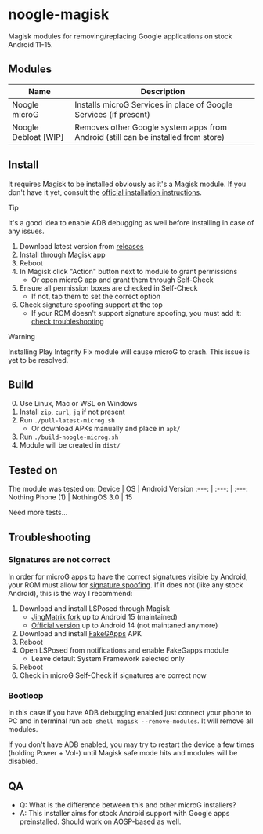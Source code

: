 # noogle-magisk

Magisk modules for removing/replacing Google applications on stock Android 11-15.

## Modules

Name | Description
--- | ---
Noogle microG | Installs microG Services in place of Google Services (if present)
Noogle Debloat [WIP] | Removes other Google system apps from Android (still can be installed from store)

## Install

It requires Magisk to be installed obviously as it's a Magisk module. If you don't have it yet, consult the [official installation instructions](https://topjohnwu.github.io/Magisk/install.html).

> [!TIP]
> It's a good idea to enable ADB debugging as well before installing in case of any issues.

1. Download latest version from [releases](https://github.com/SelfRef/noogle-magisk/releases)
2. Install through Magisk app
3. Reboot
4. In Magisk click "Action" button next to module to grant permissions
    - Or open microG app and grant them through Self-Check
5. Ensure all permission boxes are checked in Self-Check
    - If not, tap them to set the correct option
6. Check signature spoofing support at the top
    - If your ROM doesn't support signature spoofing, you must add it: [check troubleshooting](#signatures-are-not-correct)

> [!WARNING]
> Installing Play Integrity Fix module will cause microG to crash.
> This issue is yet to be resolved.

## Build

0. Use Linux, Mac or WSL on Windows
1. Install `zip`, `curl`, `jq` if not present
2. Run `./pull-latest-microg.sh`
    - Or download APKs manually and place in `apk/`
3. Run `./build-noogle-microg.sh`
4. Module will be created in `dist/`

## Tested on
The module was tested on:
Device | OS | Android Version
:---: | :---: | :---:
Nothing Phone (1) | NothingOS 3.0 | 15

Need more tests...

## Troubleshooting

### Signatures are not correct
In order for microG apps to have the correct signatures visible by Android, your ROM must allow for [signature spoofing](https://github.com/microg/GmsCore/wiki/Signature-Spoofing). If it does not (like any stock Android), this is the way I recommend:

1. Download and install LSPosed through Magisk
    - [JingMatrix fork](https://github.com/JingMatrix/LSPosed/releases) up to Android 15 (maintained)
    - [Official version](https://github.com/LSPosed/LSPosed/releases) up to Android 14 (not maintaned anymore)
2. Download and install [FakeGApps](https://github.com/whew-inc/FakeGApps/releases) APK
3. Reboot
4. Open LSPosed from notifications and enable FakeGapps module
    - Leave default System Framework selected only
5. Reboot
6. Check in microG Self-Check if signatures are correct now

### Bootloop
In this case if you have ADB debugging enabled just connect your phone to PC and in terminal run `adb shell magisk --remove-modules`. It will remove all modules.

If you don't have ADB enabled, you may try to restart the device a few times (holding Power + Vol-) until Magisk safe mode hits and modules will be disabled.

## QA
- Q: What is the difference between this and other microG installers?
- A: This installer aims for stock Android support with Google apps preinstalled. Should work on AOSP-based as well.